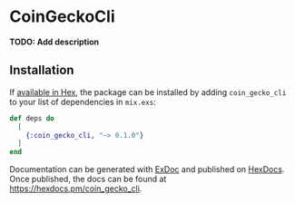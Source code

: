 # CoinGeckoCli

**TODO: Add description**

## Installation

If [available in Hex](https://hex.pm/docs/publish), the package can be installed
by adding `coin_gecko_cli` to your list of dependencies in `mix.exs`:

```elixir
def deps do
  [
    {:coin_gecko_cli, "~> 0.1.0"}
  ]
end
```

Documentation can be generated with [ExDoc](https://github.com/elixir-lang/ex_doc)
and published on [HexDocs](https://hexdocs.pm). Once published, the docs can
be found at <https://hexdocs.pm/coin_gecko_cli>.

